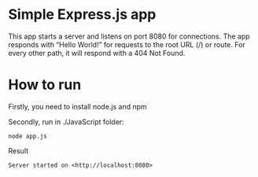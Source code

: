 # Simple Express.js app
This app starts a server and listens on port 8080 for connections. The app responds with “Hello World!” for requests to the root URL (/) or route. For every other path, it will respond with a 404 Not Found.
# How to run

Firstly, you need to install node.js and npm

Secondly, run in ./JavaScript folder:

```
node app.js
```

Result

```
Server started on <http://localhost:8080>
```